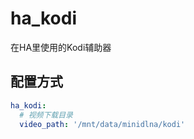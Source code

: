 # ha_kodi
在HA里使用的Kodi辅助器


## 配置方式

```yaml
ha_kodi:
  # 视频下载目录
  video_path: '/mnt/data/minidlna/kodi'

```